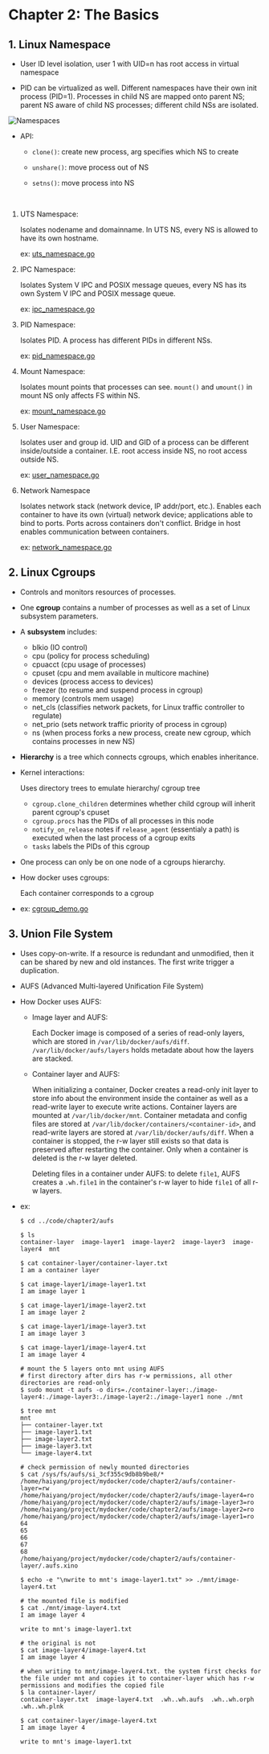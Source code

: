 # Chapter 2: The Basics

## 1. Linux Namespace

* User ID level isolation, user 1 with UID=n has root access in virtual namespace

* PID can be virtualized as well. Different namespaces have their own init process (PID=1). Processes in child NS are mapped onto parent NS; parent NS aware of child NS processes; different child NSs are isolated.

![Namespaces](../resources/ch2_1.jpg)

* API:

    * ```clone()```: create new process, arg specifies which NS to create

    * ```unshare()```: move process out of NS

    * ```setns()```: move process into NS

<br>

1. UTS Namespace:

    Isolates nodename and domainname. In UTS NS, every NS is allowed to have its own hostname.

    ex: [uts_namespace.go](../code/chapter2/uts_namespace.go)

2. IPC Namespace:

    Isolates System V IPC and POSIX message queues, every NS has its own System V IPC and POSIX message queue.

    ex: [ipc_namespace.go](../code/chapter2/ipc_namespace.go)

3. PID Namespace:

    Isolates PID. A process has different PIDs in different NSs.

    ex: [pid_namespace.go](../code/chapter2/pid_namespace.go)

4. Mount Namespace:

    Isolates mount points that processes can see. ```mount()``` and ```umount()``` in mount NS only affects FS within NS.

    ex: [mount_namespace.go](../code/chapter2/mount_namespace.go)

5. User Namespace:

    Isolates user and group id. UID and GID of a process can be different inside/outside a container. I.E. root access inside NS, no root access outside NS.

    ex: [user_namespace.go](../code/chapter2/user_namespace.go)

6. Network Namespace

    Isolates network stack (network device, IP addr/port, etc.). Enables each container to have its own (virtual) network device; applications able to bind to ports. Ports across containers don't conflict. Bridge in host enables communication between containers.

    ex: [network_namespace.go](../code/chapter2/network_namespace.go)

## 2. Linux Cgroups

* Controls and monitors resources of processes.

* One **cgroup** contains a number of processes as well as a set of Linux subsystem parameters.

* A **subsystem** includes:
    * blkio (IO control)
    * cpu (policy for process scheduling)
    * cpuacct (cpu usage of processes)
    * cpuset (cpu and mem available in multicore machine)
    * devices (process access to devices)
    * freezer (to resume and suspend process in cgroup)
    * memory (controls mem usage)
    * net_cls (classifies network packets, for Linux traffic controller to regulate)
    * net_prio (sets network traffic priority of process in cgroup)
    * ns (when process forks a new process, create new cgroup, which contains processes in new NS)

* **Hierarchy** is a tree which connects cgroups, which enables inheritance.

* Kernel interactions:

    Uses directory trees to emulate hierarchy/ cgroup tree

    * ```cgroup.clone_children``` determines whether child cgroup will inherit parent cgroup's cpuset
    * ```cgroup.procs``` has the PIDs of all processes in this node
    * ```notify_on_release``` notes if ```release_agent``` (essentialy a path) is executed when the last process of a cgroup exits
    * ```tasks``` labels the PIDs of this cgroup

* One process can only be on one node of a cgroups hierarchy.

* How docker uses cgroups:

    Each container corresponds to a cgroup

* ex: [cgroup_demo.go](../code/chapter2/cgroup_demo.go)

## 3. Union File System

* Uses copy-on-write. If a resource is redundant and unmodified, then it can be shared by new and old instances. The first write trigger a duplication.

* AUFS (Advanced Multi-layered Unification File System)

* How Docker uses AUFS:

    * Image layer and AUFS:

        Each Docker image is composed of a series of read-only layers, which are stored in ```/var/lib/docker/aufs/diff```. ```/var/lib/docker/aufs/layers``` holds metadate about how the layers are stacked.

    * Container layer and AUFS:

        When initializing a container, Docker creates a read-only init layer to store info about the environment inside the container as well as a read-write layer to execute write actions. Container layers are mounted at ```/var/lib/docker/mnt```. Container metadata and config files are stored at ```/var/lib/docker/containers/<container-id>```, and read-write layers are stored at ```/var/lib/docker/aufs/diff```. When a container is stopped, the r-w layer still exists so that data is preserved after restarting the container. Only when a container is deleted is the r-w layer deleted.

        Deleting files in a container under AUFS: to delete ```file1```, AUFS creates a ```.wh.file1``` in the container's r-w layer to hide ```file1``` of all r-w layers.

* ex:
    ```console
    $ cd ../code/chapter2/aufs

    $ ls
    container-layer  image-layer1  image-layer2  image-layer3  image-layer4  mnt

    $ cat container-layer/container-layer.txt
    I am a container layer

    $ cat image-layer1/image-layer1.txt
    I am image layer 1

    $ cat image-layer1/image-layer2.txt
    I am image layer 2

    $ cat image-layer1/image-layer3.txt
    I am image layer 3

    $ cat image-layer1/image-layer4.txt
    I am image layer 4

    # mount the 5 layers onto mnt using AUFS
    # first directory after dirs has r-w permissions, all other directories are read-only
    $ sudo mount -t aufs -o dirs=./container-layer:./image-layer4:./image-layer3:./image-layer2:./image-layer1 none ./mnt

    $ tree mnt
    mnt
    ├── container-layer.txt
    ├── image-layer1.txt
    ├── image-layer2.txt
    ├── image-layer3.txt
    └── image-layer4.txt

    # check permission of newly mounted directories
    $ cat /sys/fs/aufs/si_3cf355c9db8b9be8/*
    /home/haiyang/project/mydocker/code/chapter2/aufs/container-layer=rw
    /home/haiyang/project/mydocker/code/chapter2/aufs/image-layer4=ro
    /home/haiyang/project/mydocker/code/chapter2/aufs/image-layer3=ro
    /home/haiyang/project/mydocker/code/chapter2/aufs/image-layer2=ro
    /home/haiyang/project/mydocker/code/chapter2/aufs/image-layer1=ro
    64
    65
    66
    67
    68
    /home/haiyang/project/mydocker/code/chapter2/aufs/container-layer/.aufs.xino

    $ echo -e "\nwrite to mnt's image-layer1.txt" >> ./mnt/image-layer4.txt

    # the mounted file is modified
    $ cat ./mnt/image-layer4.txt
    I am image layer 4

    write to mnt's image-layer1.txt

    # the original is not
    $ cat image-layer4/image-layer4.txt
    I am image layer 4

    # when writing to mnt/image-layer4.txt. the system first checks for the file under mnt and copies it to container-layer which has r-w permissions and modifies the copied file
    $ la container-layer/
    container-layer.txt  image-layer4.txt  .wh..wh.aufs  .wh..wh.orph  .wh..wh.plnk

    $ cat container-layer/image-layer4.txt
    I am image layer 4

    write to mnt's image-layer1.txt
    ```
